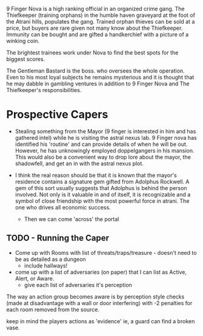9 Finger Nova is a high ranking official in an organized crime gang. The Thiefkeeper (training orphans) in the humble haven graveyard at the foot of the Atrani hills, populates the gang. Trained orphan thieves can be sold at a price, but buyers are rare given not many know about the Thiefkeeper. Immunity can be bought and are gifted a handkerchief with a picture of a winking coin. 

The brightest trainees work under Nova to find the best spots for the biggest scores.

The Gentleman Bastard is the boss. who oversees the whole operation. Even to his most loyal subjects he remains mysterious and it is thought that he may dabble in gambling ventures in addition to 9 Finger Nova and The Thiefkeeper's responsibilities.

# Prospective Capers

- Stealing something from the Mayor (9 finger is interested in him and has gathered intel) while he is visiting the astral nexus lab. 9 Finger nova has identified his 'routine' and can provide details of when he will be out. However, he has unknowingly employed doppelgangers in his mansion. This would also be a convenient way to drop lore about the mayor, the shadowfell, and get an in with the astral nexus plot.

- I think the real reason should be that it is known that the mayor's residence contains a signature gem gifted from Adolphus Rockwell. A gem of this sort usually suggests that Adolphus is behind the person involved. Not only is it valuable in and of itself, it is recognizable and a symbol of close friendship with the most powerful force in atrani. The one who drives all economic success.
    - Then we can come 'across' the portal


## TODO - Running the Caper

- Come up with Rooms with list of threats/traps/treasure - doesn't need to be as detailed as a dungeon
    - include hallways!
- come up with a list of adversaries (on paper) that I can list as Active, Alert, or Aware.
    - give each list of adversaries it's perception

The way an action group becomes aware is by perception style checks (made at disadvantage with a wall or door interfering) with -2 penalties for each room removed from the source.

keep in mind the players actions as 'evidence' ie, a guard can find a broken vase.